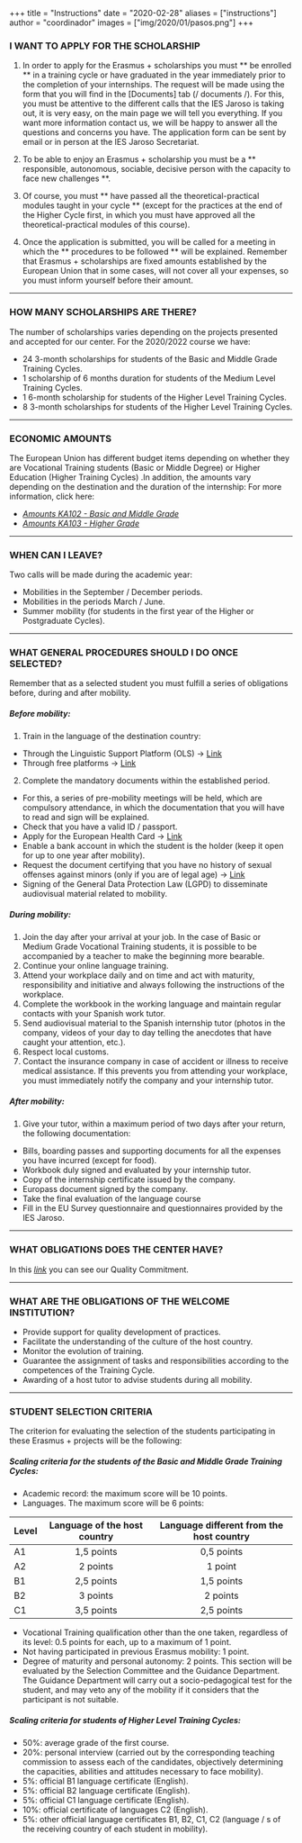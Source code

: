 +++
title = "Instructions"
date = "2020-02-28"
aliases = ["instructions"]
author = "coordinador"
images = ["img/2020/01/pasos.png"]
+++

### I WANT TO APPLY FOR THE SCHOLARSHIP
1. In order to apply for the Erasmus + scholarships you must ** be enrolled ** in a training cycle or have graduated in the year immediately prior to the completion of your internships.
The request will be made using the form that you will find in the [Documents] tab (/ documents /). For this, you must be attentive to the different calls that the IES Jaroso is taking out, it is very easy, on the main page we will tell you everything. If you want more information contact us, we will be happy to answer all the questions and concerns you have. The application form can be sent by email or in person at the IES Jaroso Secretariat.

2. To be able to enjoy an Erasmus + scholarship you must be a ** responsible, autonomous, sociable, decisive person with the capacity to face new challenges **.

3. Of course, you must ** have passed all the theoretical-practical modules taught in your cycle ** (except for the practices at the end of the Higher Cycle first, in which you must have approved all the theoretical-practical modules of this course).

4. Once the application is submitted, you will be called for a meeting in which the ** procedures to be followed ** will be explained. Remember that Erasmus + scholarships are fixed amounts established by the European Union that in some cases, will not cover all your expenses, so you must inform yourself before their amount.
---

### HOW MANY SCHOLARSHIPS ARE THERE?
The number of scholarships varies depending on the projects presented and accepted for our center.
For the 2020/2022 course we have:
* 24 3-month scholarships for students of the Basic and Middle Grade Training Cycles.
* 1 scholarship of 6 months duration for students of the Medium Level Training Cycles.
* 1 6-month scholarship for students of the Higher Level Training Cycles.
* 8 3-month scholarships for students of the Higher Level Training Cycles.
---

### ECONOMIC AMOUNTS
The European Union has different budget items depending on whether they are Vocational Training students (Basic or Middle Degree) or Higher Education (Higher Training Cycles) .In addition, the amounts vary depending on the destination and the duration of the internship:
For more information, click here:
* *[Amounts KA102 - Basic and Middle Grade](/docs/amounts/CuantiasEconomicasKA102.pdf)*
* *[Amounts KA103 - Higher Grade](/docs/amounts/CuantiasEconomicasKA103.pdf)*
---

### WHEN CAN I LEAVE?
Two calls will be made during the academic year:
* Mobilities in the September / December periods.
* Mobilities in the periods March / June.
* Summer mobility (for students in the first year of the Higher or Postgraduate Cycles).
---

### WHAT GENERAL PROCEDURES SHOULD I DO ONCE SELECTED?
Remember that as a selected student you must fulfill a series of obligations before, during and after mobility.
##### Before mobility:
1. Train in the language of the destination country:
- Through the Linguistic Support Platform (OLS) → [Link](https://erasmusplusols.eu/es/)
- Through free platforms → [Link](/linguae)
2. Complete the mandatory documents within the established period.
- For this, a series of pre-mobility meetings will be held, which are compulsory attendance, in which the documentation that you will have to read and sign will be explained.
- Check that you have a valid ID / passport.
- Apply for the European Health Card → [Link](https://w6.seg-social.es/solTse/jsp/Entrada.jsp)
- Enable a bank account in which the student is the holder (keep it open for up to one year after mobility).
- Request the document certifying that you have no history of sexual offenses against minors (only if you are of legal age) → [Link](https://sede.mjusticia.gob.es/cs/Satellite/Sede/es/tramites/certificado-registro-central)
- Signing of the General Data Protection Law (LGPD) to disseminate audiovisual material related to mobility.

##### During mobility:
1. Join the day after your arrival at your job. In the case of Basic or Medium Grade Vocational Training students, it is possible to be accompanied by a teacher to make the beginning more bearable.
2. Continue your online language training.
3. Attend your workplace daily and on time and act with maturity, responsibility and initiative and always following the instructions of the workplace.
4. Complete the workbook in the working language and maintain regular contacts with your Spanish work tutor.
5. Send audiovisual material to the Spanish internship tutor (photos in the company, videos of your day to day telling the anecdotes that have caught your attention, etc.).
6. Respect local customs.
7. Contact the insurance company in case of accident or illness to receive medical assistance. If this prevents you from attending your workplace, you must immediately notify the company and your internship tutor.

##### After mobility:
1. Give your tutor, within a maximum period of two days after your return, the following documentation:
- Bills, boarding passes and supporting documents for all the expenses you have incurred (except for food).
- Workbook duly signed and evaluated by your internship tutor.
- Copy of the internship certificate issued by the company.
- Europass document signed by the company.
- Take the final evaluation of the language course
- Fill in the EU Survey questionnaire and questionnaires provided by the IES Jaroso.
---

### WHAT OBLIGATIONS DOES THE CENTER HAVE?
In this *[link](/docs/CompromisoCalidad.pdf)* you can see our Quality Commitment.
  
---

### WHAT ARE THE OBLIGATIONS OF THE WELCOME INSTITUTION?
- Provide support for quality development of practices.
- Facilitate the understanding of the culture of the host country.
- Monitor the evolution of training.
- Guarantee the assignment of tasks and responsibilities according to the competences of the Training Cycle.
- Awarding of a host tutor to advise students during all mobility.
---

### STUDENT SELECTION CRITERIA
The criterion for evaluating the selection of the students participating in these Erasmus + projects will be the following:
##### Scaling criteria for the students of the Basic and Middle Grade Training Cycles:
- Academic record: the maximum score will be 10 points.
- Languages. The maximum score will be 6 points:

| Level | Language of the host country | Language different from the host country |  
| --- | :---: | :---: |  
| A1 | 1,5 points | 0,5 points |  
| A2 | 2 points | 1 point |  
| B1 | 2,5 points | 1,5 points |  
| B2 | 3 points | 2 points |  
| C1 | 3,5 points | 2,5 points |  
  
- Vocational Training qualification other than the one taken, regardless of its level: 0.5 points for each, up to a maximum of 1 point.
- Not having participated in previous Erasmus mobility: 1 point.
- Degree of maturity and personal autonomy: 2 points. This section will be evaluated by the Selection Committee and the Guidance Department. The Guidance Department will carry out a socio-pedagogical test for the student, and may veto any of the mobility if it considers that the participant is not suitable.

##### Scaling criteria for students of Higher Level Training Cycles:
- 50%: average grade of the first course.
- 20%: personal interview (carried out by the corresponding teaching commission to assess each of the candidates, objectively determining the capacities, abilities and attitudes necessary to face mobility).
- 5%: official B1 language certificate (English).
- 5%: official B2 language certificate (English).
- 5%: official C1 language certificate (English).
- 10%: official certificate of languages C2 (English).
- 5%: other official language certificates B1, B2, C1, C2 (language / s of the receiving country of each student in mobility).